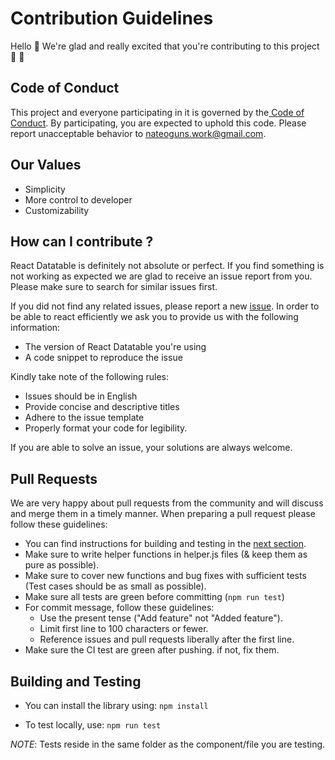 # Contribution Guidelines
Hello :wave: We're glad and really excited that you're contributing to this project :tada: :tada:

## Code of Conduct
This project and everyone participating in it is governed by the[ Code of Conduct](https://github.com/noguntuberu/react-datatable/blob/main/conduct.md). By participating, you are expected to uphold this code. Please report unacceptable behavior to [nateoguns.work@gmail.com](mailto:nateoguns.work@gmail.com).

## Our Values

* Simplicity
* More control to developer
* Customizability

## How can I contribute ?
React Datatable is definitely not absolute or perfect. If you find something is not working as expected we are glad to receive an issue report from you. Please make sure to search for similar issues first.

If you did not find any related issues, please report a new [issue](https://github.com/noguntuberu/react-datatable/issues). In order to be able to react efficiently we ask you to provide us with the following information:

* The version of React Datatable you're using
* A code snippet to reproduce the issue

Kindly take note of the following rules:

* Issues should be in English
* Provide concise and descriptive titles
* Adhere to the issue template
* Properly format your code for legibility.

If you are able to solve an issue, your solutions are always welcome.

## Pull Requests
We are very happy about pull requests from the community and will discuss and merge them in a timely manner. When preparing a pull request please follow these guidelines:

* You can find instructions for building and testing in the [next section](https://github.com/noguntuberu/react-datatable/blob/main/contributing.md#building-and-testing).
* Make sure to write helper functions in helper.js files (& keep them as pure as possible).
* Make sure to cover new functions and bug fixes with sufficient tests (Test cases should be as small as possible).
* Make sure all tests are green before committing (`npm run test`)
* For commit message, follow these guidelines:
    * Use the present tense ("Add feature" not "Added feature").
    * Limit first line to 100 characters or fewer.
    * Reference issues and pull requests liberally after the first line.
* Make sure the CI test are green after pushing. if not, fix them.

## Building and Testing
* You can install the library using:
    `npm install`

* To test locally, use:
    `npm run test`

*NOTE*: Tests reside in the same folder as the component/file you are testing.